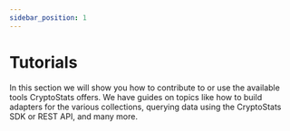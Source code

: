 ```yaml
---
sidebar_position: 1
---
```


# Tutorials

In this section we will show you how to contribute to or use the available tools CryptoStats offers. We have guides on topics like how to build adapters
for the various collections, querying data using the CryptoStats SDK or REST API, and many more.
